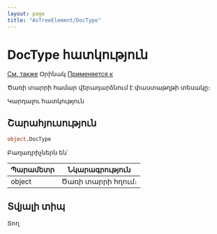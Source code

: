 ```yaml
---
layout: page
title: "AsTreeElement/DocType"
---
```

# DocType հատկություն

[См. также](../AsTreeElement.md) Օրինակ [Применяется к](../AsTreeElement.md)

Ծառի տարրի համար վերադարձնում է փաստաթղթի տեսակը։

Կարդալու հատկություն

## Շարահյուսություն

``` vb
object.DocType
```

Բաղադրիչներն են՝ 

| Պարամետր | Նկարագրություն |
|--|--|
| object| Ծառի տարրի հղում։ |


## Տվյալի տիպ

Տող
